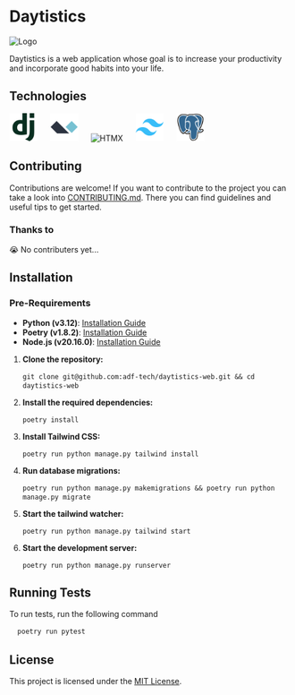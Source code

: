# Daytistics

![Logo](https://dev-to-uploads.s3.amazonaws.com/uploads/articles/th5xamgrr6se0x5ro4g6.png)

Daytistics is a web application whose goal is to increase your productivity and incorporate good habits into your life. 

## Technologies

<p align="left">
  <img src="https://raw.githubusercontent.com/devicons/devicon/6910f0503efdd315c8f9b858234310c06e04d9c0/icons/django/django-plain.svg" width="50px" alt="Django" title="Django">
  <img width="15px">
  <img src="https://raw.githubusercontent.com/devicons/devicon/6910f0503efdd315c8f9b858234310c06e04d9c0/icons/alpinejs/alpinejs-original.svg" width="50px" alt="AlpineJS" title="AlpineJS">
  <img width="15px">
  <img src="https://i.imgur.com/uHQ2pvy.png" width="50px" alt="HTMX" title="HTMX">
  <img width="15px">
  <img src="https://raw.githubusercontent.com/devicons/devicon/6910f0503efdd315c8f9b858234310c06e04d9c0/icons/tailwindcss/tailwindcss-original.svg" width="50px" alt="TailwindCSS" title="TailwindCSS">
  <img width="15px">
  <img src="https://raw.githubusercontent.com/devicons/devicon/6910f0503efdd315c8f9b858234310c06e04d9c0/icons/postgresql/postgresql-original.svg" width="50px" alt="PostgreSQL" title="PostgreSQL">
  <img width="15px">
</p>

## Contributing

Contributions are welcome! If you want to contribute to the project you can take a look into [CONTRIBUTING.md](./CONTRIBUTING.md). There you can find guidelines and useful tips to get started.

### Thanks to
😭 No contributers yet...

## Installation

### Pre-Requirements
- **Python (v3.12)**: <a href="https://www.debugpoint.com/install-python-3-12-ubuntu/">Installation Guide</a>
- **Poetry (v1.8.2)**: <a href="https://python-poetry.org/docs/">Installation Guide</a>
- **Node.js (v20.16.0)**: <a href="https://nodejs.org/en/download/package-manager">Installation Guide</a>

1. **Clone the repository:**
    ```
    git clone git@github.com:adf-tech/daytistics-web.git && cd daytistics-web
    ```

2. **Install the required dependencies:**
    ```
    poetry install
    ```
3. **Install Tailwind CSS:**
   ```
   poetry run python manage.py tailwind install
   ```
4. **Run database migrations:**
    ```
    poetry run python manage.py makemigrations && poetry run python manage.py migrate
    ```
6. **Start the tailwind watcher:**
    ```
    poetry run python manage.py tailwind start
    ```
6. **Start the development server:**
    ```
    poetry run python manage.py runserver
    ```

## Running Tests

To run tests, run the following command

```bash
  poetry run pytest
```

## License

This project is licensed under the [MIT License](./LICENSE).
